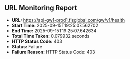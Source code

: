 ## URL Monitoring Report

- **URL:** https://api-gw1-prod1.fisglobal.com/gw/v1/health
- **Start Time:** 2025-09-15T19:25:07.562702
- **End Time:** 2025-09-15T19:25:07.642634
- **Total Time Taken:** 0.079932 seconds
- **HTTP Status Code:** 403
- **Status:** Failure
- **Failure Reason:** HTTP Status Code: 403
